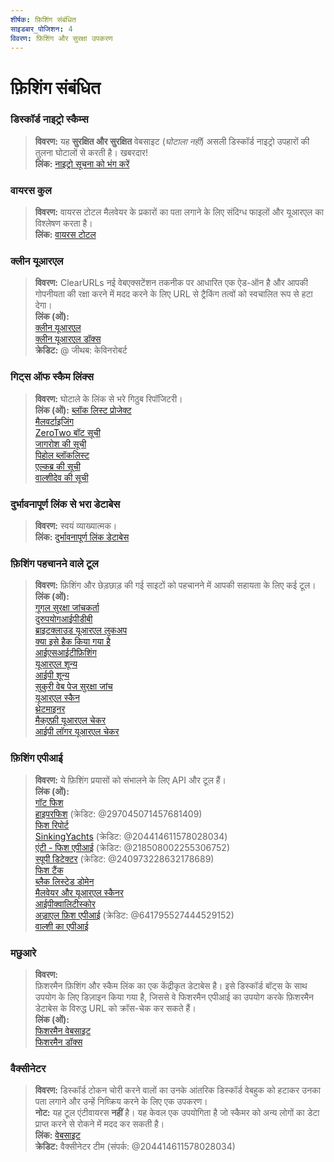```yaml
---
शीर्षक: फ़िशिंग संबंधित
साइडबार_पोजिशन: 4
विवरण: फ़िशिंग और सुरक्षा उपकरण
---
```


# फ़िशिंग संबंधित

### **डिस्कॉर्ड नाइट्रो स्कैम्स**
> __विवरण:__ यह **सुरक्षित और सुरक्षित** वेबसाइट (*घोटाला नहीं*) असली डिस्कॉर्ड नाइट्रो उपहारों की तुलना घोटालों से करती है। खबरदार! <br/>
__लिंक:__ [नाइट्रो सूचना को भंग करें](https://dicsord.gq/)

### **वायरस कुल**
> __विवरण:__ वायरस टोटल मैलवेयर के प्रकारों का पता लगाने के लिए संदिग्ध फाइलों और यूआरएल का विश्लेषण करता है। <br/>
__लिंक:__ [वायरस टोटल](https://www.virustotal.com/gui/home/upload)

### **क्लीन यूआरएल**
> __विवरण:__ ClearURLs नई वेबएक्सटेंशन तकनीक पर आधारित एक ऐड-ऑन है और आपकी गोपनीयता की रक्षा करने में मदद करने के लिए URL से ट्रैकिंग तत्वों को स्वचालित रूप से हटा देगा। <br/>
__लिंक (ओं):__ <br/>
[क्लीन यूआरएल](https://github.com/ClearURLs/Addon) <br/>
[क्लीन यूआरएल डॉक्स](https://docs.clearurls.xyz/latest/) <br/>
__क्रेडिट:__ @ जीथब: केविनरोबर्ट


### **गिट्स ऑफ स्कैम लिंक्स**
> __विवरण:__ घोटाले के लिंक से भरे गिठुब रिपॉजिटरी। <br/>
__लिंक (ओं):__
[ब्लॉक लिस्ट प्रोजेक्ट](https://blocklistproject.github.io/Lists/) <br/>
[मैलवर्टाइजिंग](https://github.com/D09r/malvertising/blob/master/scam-domains.csv) <br/>
[ZeroTwo बॉट सूची](https://github.com/ZeroTwo-Bot/anti-fish-lists/) <br/>
[जागरोश की सूची](https://github.com/jagrosh/Vortex/tree/master/lists) <br/>
[पिहोल ब्लॉकलिस्ट](https://github.com/mhhakim/pihole-blocklist/) <br/>
[एल्कब्र की सूची](https://github.com/elbkr/bad-websites) <br/>
[वाल्शीदेव की सूची](https://github.com/WalhyDev/Discord-bad-domains/blob/main/bad-domains.json)

### **दुर्भावनापूर्ण लिंक से भरा डेटाबेस**
> __विवरण:__ स्वयं व्याख्यात्मक। <br/>
__लिंक:__ [दुर्भावनापूर्ण लिंक डेटाबेस](https://urlhaus.abuse.ch/browse/)

### **फ़िशिंग पहचानने वाले टूल**
> __विवरण:__ फ़िशिंग और छेड़छाड़ की गई साइटों को पहचानने में आपकी सहायता के लिए कई टूल। <br/>
__लिंक (ओं):__ <br/>
[गूगल सुरक्षा जांचकर्ता](https://transparencyreport.google.com/safe-browsing/search) <br/>
[दुरुपयोगआईपीडीबी](https://www.abuseipdb.com/) <br/>
[ब्राइटक्लाउड यूआरएल लुकअप](https://www.brightcloud.com/tools/url-ip-lookup.php) <br/>
[क्या इसे हैक किया गया है](https://www.isithacked.com/) <br/>
[आईएसआईटीफ़िशिंग](https://isitphishing.org/) <br/>
[यूआरएल शून्य](https://www.urlvoid.com/) <br/>
[आईपी शून्य](https://www.ipvoid.com/) <br/>
[सुकुरी वेब पेज सुरक्षा जांच](https://unmask.sucuri.net/security-report/) <br/>
[यूआरएल स्कैन](https://urlscan.io/) <br/>
[थ्रेटमाइनर](https://www.threatminer.org/) <br/>
[मैक्एफ़ी यूआरएल चेकर](https://www.trustedsource.org/) <br/>
[आईपी लॉगर यूआरएल चेकर](https://iplogger.com/url-checker)

### फ़िशिंग एपीआई
> __विवरण:__ ये फ़िशिंग प्रयासों को संभालने के लिए API और टूल हैं। <br/>
__लिंक (ओं):__ <br/>
[गॉट फिश](http://gotphish.com/) <br/>
[हाइपरफिश](https://api.hyperphish.com/docs) (क्रेडिट: @297045071457681409) <br/>
[फिश रिपोर्ट](https://phish.report/) <br/>
[SinkingYachts](https://phish.sinking.yachts/docs) (क्रेडिट: @204414611578028034) <br/>
[एंटी - फिश एपीआई](https://anti-fish.bitflow.dev/) (क्रेडिट: @218508002255306752) <br/>
[स्पूपी डिटेक्टर](https://spoopy.oceanlord.me/) (क्रेडिट: @240973228632178689) <br/>
[फिश टैंक](https://phishtank.org/) <br/>
[ब्लैक लिस्टेड डोमेन](https://api.hyperphish.com/gimme-domains) <br/>
[मैलवेयर और यूआरएल स्कैनर](https://chrome.google.com/webstore/detail/malware-url-scanner/ianpniapgjchiheejeipopldaanbjicd) <br/>
[आईपीक्वालिटीस्कोर](https://www.ipqualityscore.com/threat-feeds/malicious-url-scanner) <br/>
[अज़्राएल फ़िश एपीआई](https://phish.azrael.gg/) (क्रेडिट: @641795527444529152) <br/>
[वाल्शी का एपीआई](https://bad-domains.walshy.dev/)

### **मछुआरे**
> __विवरण:__ <br/>
फ़िशरमैन फ़िशिंग और स्कैम लिंक का एक केंद्रीकृत डेटाबेस है। इसे डिस्कॉर्ड बॉट्स के साथ उपयोग के लिए डिज़ाइन किया गया है, जिससे वे फिशरमैन एपीआई का उपयोग करके फ़िशरमैन डेटाबेस के विरुद्ध URL को क्रॉस-चेक कर सकते हैं। <br/>
__लिंक (ओं):__ <br/>
[फिशरमैन वेबसाइट](https://phisherman.gg/) <br/>
[फिशरमैन डॉक्स](https://docs.phisherman.gg/)

### **वैक्सीनेटर**
> __विवरण:__ डिस्कॉर्ड टोकन चोरी करने वालों का उनके आंतरिक डिस्कॉर्ड वेबहुक को हटाकर उनका पता लगाने और उन्हें निष्क्रिय करने के लिए एक उपकरण। <br/>
__नोट:__ यह टूल एंटीवायरस **नहीं** है। यह केवल एक उपयोगिता है जो स्कैमर को अन्य लोगों का डेटा प्राप्त करने से रोकने में मदद कर सकती है। <br/>
__लिंक:__ [वेबसाइट](https://sketchy.tel/) <br/>
__क्रेडिट:__ वैक्सीनेटर टीम (संपर्क: @204414611578028034)
